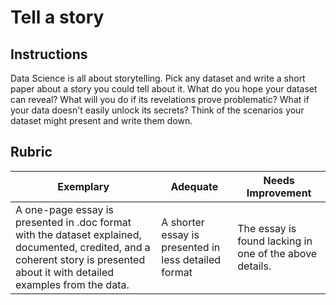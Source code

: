 # Tell a story

## Instructions

Data Science is all about storytelling. Pick any dataset and write a short paper about a story you could tell about it. What do you hope your dataset can reveal? What will you do if its revelations prove problematic? What if your data doesn't easily unlock its secrets? Think of the scenarios your dataset might present and write them down.

## Rubric

Exemplary | Adequate | Needs Improvement
--- | --- | -- |
A one-page essay is presented in .doc format with the dataset explained, documented, credited, and a coherent story is presented about it with detailed examples from the data.| A shorter essay is presented in less detailed format | The essay is found lacking in one of the above details.